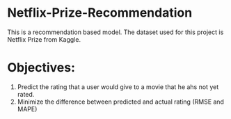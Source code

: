 # Netflix-Prize-Recommendation
This is a recommendation based model. The dataset used for this project is Netflix Prize from Kaggle. 

# Objectives:
1. Predict the rating that a user would give to a movie that he ahs not yet rated.
2. Minimize the difference between predicted and actual rating (RMSE and MAPE)
